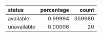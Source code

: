 | status      |   percentage |   count |
|:------------|-------------:|--------:|
| available   |      0.99994 |  359980 |
| unavailable |      0.00006 |      20 |